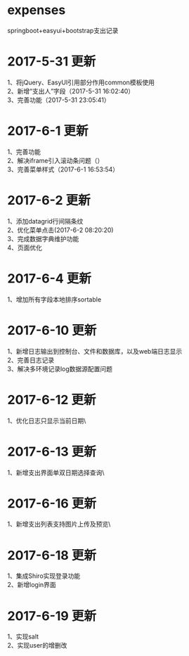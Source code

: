 # expenses
springboot+easyui+bootstrap支出记录

# 2017-5-31 更新
1、将jQuery、EasyUI引用部分作用common模板使用\
2、新增“支出人”字段（2017-5-31 16:02:40）\
3、完善功能（2017-5-31 23:05:41）

# 2017-6-1 更新
1、完善功能\
2、解决iframe引入滚动条问题（<!DOCTYPE html PUBLIC "-//W3C//DTD XHTML 1.0 Transitional//EN" "http://www.w3.org/TR/xhtml1/DTD/xhtml1-transitional.dtd">）\
3、完善菜单样式（2017-6-1 16:53:54）

# 2017-6-2 更新
1、添加datagrid行间隔条纹\
2、优化菜单点击(2017-6-2 08:20:20)\
3、完成数据字典维护功能\
4、页面优化

# 2017-6-4 更新
1、增加所有字段本地排序sortable

# 2017-6-10 更新
1、新增日志输出到控制台、文件和数据库，以及web端日志显示\
2、完善日志记录\
3、解决多环境记录log数据源配置问题

# 2017-6-12 更新
1、优化日志只显示当前日期\

# 2017-6-13 更新
1、新增支出界面单双日期选择查询\

# 2017-6-16 更新
1、新增支出列表支持图片上传及预览\

# 2017-6-18 更新
1、集成Shiro实现登录功能\
2、新增login界面

# 2017-6-19 更新
1、实现salt\
2、实现user的增删改